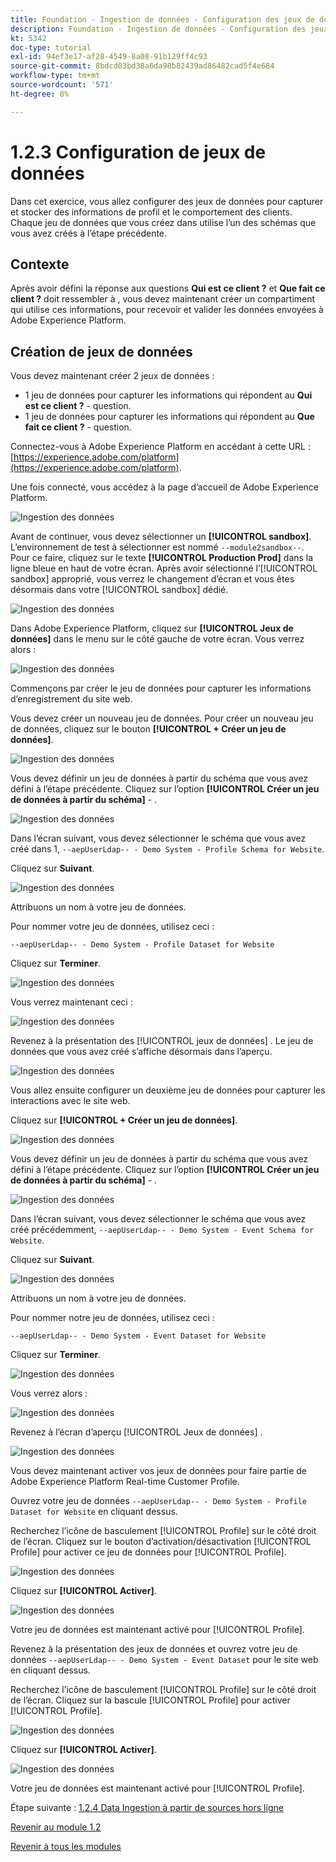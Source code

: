 ```yaml
---
title: Foundation - Ingestion de données - Configuration des jeux de données
description: Foundation - Ingestion de données - Configuration des jeux de données
kt: 5342
doc-type: tutorial
exl-id: 94ef3e17-af28-4549-8a08-91b129ff4c93
source-git-commit: 8bdcd03bd38a6da98b82439ad86482cad5f4e684
workflow-type: tm+mt
source-wordcount: '571'
ht-degree: 8%

---
```


# 1.2.3 Configuration de jeux de données

Dans cet exercice, vous allez configurer des jeux de données pour capturer et stocker des informations de profil et le comportement des clients. Chaque jeu de données que vous créez dans utilise l’un des schémas que vous avez créés à l’étape précédente.

## Contexte

Après avoir défini la réponse aux questions **Qui est ce client ?** et **Que fait ce client ?** doit ressembler à , vous devez maintenant créer un compartiment qui utilise ces informations, pour recevoir et valider les données envoyées à Adobe Experience Platform.

## Création de jeux de données

Vous devez maintenant créer 2 jeux de données :

- 1 jeu de données pour capturer les informations qui répondent au **Qui est ce client ?** - question.
- 1 jeu de données pour capturer les informations qui répondent au **Que fait ce client ?** - question.

Connectez-vous à Adobe Experience Platform en accédant à cette URL : [https://experience.adobe.com/platform](https://experience.adobe.com/platform).

Une fois connecté, vous accédez à la page d’accueil de Adobe Experience Platform.

![Ingestion des données](./images/home.png)

Avant de continuer, vous devez sélectionner un **[!UICONTROL sandbox]**. L’environnement de test à sélectionner est nommé ``--module2sandbox--``. Pour ce faire, cliquez sur le texte **[!UICONTROL Production Prod]** dans la ligne bleue en haut de votre écran. Après avoir sélectionné l’[!UICONTROL sandbox] approprié, vous verrez le changement d’écran et vous êtes désormais dans votre [!UICONTROL sandbox] dédié.

![Ingestion des données](./images/sb1.png)

Dans Adobe Experience Platform, cliquez sur **[!UICONTROL Jeux de données]** dans le menu sur le côté gauche de votre écran.  Vous verrez alors :

![Ingestion des données](./images/menudatasets.png)

Commençons par créer le jeu de données pour capturer les informations d’enregistrement du site web.

Vous devez créer un nouveau jeu de données. Pour créer un nouveau jeu de données, cliquez sur le bouton **[!UICONTROL + Créer un jeu de données]**.

![Ingestion des données](./images/createdataset.png)

Vous devez définir un jeu de données à partir du schéma que vous avez défini à l’étape précédente. Cliquez sur l’option **[!UICONTROL Créer un jeu de données à partir du schéma]** - .

![Ingestion des données](./images/datasetfromschema.png)

Dans l’écran suivant, vous devez sélectionner le schéma que vous avez créé dans 1, `--aepUserLdap-- - Demo System - Profile Schema for Website`.

Cliquez sur **Suivant**.

![Ingestion des données](./images/schemaselection.png)

Attribuons un nom à votre jeu de données.

Pour nommer votre jeu de données, utilisez ceci :

`--aepUserLdap-- - Demo System - Profile Dataset for Website`

Cliquez sur **Terminer**.

![Ingestion des données](./images/datasetname.png)

Vous verrez maintenant ceci :

![Ingestion des données](./images/dsoverview1.png)

Revenez à la présentation des [!UICONTROL jeux de données] . Le jeu de données que vous avez créé s’affiche désormais dans l’aperçu.

![Ingestion des données](./images/dsoverview2.png)

Vous allez ensuite configurer un deuxième jeu de données pour capturer les interactions avec le site web.

Cliquez sur **[!UICONTROL + Créer un jeu de données]**.

![Ingestion des données](./images/createdataset.png)


Vous devez définir un jeu de données à partir du schéma que vous avez défini à l’étape précédente. Cliquez sur l’option **[!UICONTROL Créer un jeu de données à partir du schéma]** - .

![Ingestion des données](./images/datasetfromschema.png)

Dans l’écran suivant, vous devez sélectionner le schéma que vous avez créé précédemment, `--aepUserLdap-- - Demo System - Event Schema for Website`.

Cliquez sur **Suivant**.

![Ingestion des données](./images/schemaselectionee.png)

Attribuons un nom à votre jeu de données.

Pour nommer notre jeu de données, utilisez ceci :

`--aepUserLdap-- - Demo System - Event Dataset for Website`

Cliquez sur **Terminer**.

![Ingestion des données](./images/datasetnameee.png)

Vous verrez alors :

![Ingestion des données](./images/finish1ee.png)

Revenez à l’écran d’aperçu [!UICONTROL Jeux de données] .

![Ingestion des données](./images/datasetsoverview.png)

Vous devez maintenant activer vos jeux de données pour faire partie de Adobe Experience Platform Real-time Customer Profile.

Ouvrez votre jeu de données `--aepUserLdap-- - Demo System - Profile Dataset for Website` en cliquant dessus.

Recherchez l’icône de basculement [!UICONTROL Profile] sur le côté droit de l’écran.
Cliquez sur le bouton d’activation/désactivation [!UICONTROL Profile] pour activer ce jeu de données pour [!UICONTROL Profile].

![Ingestion des données](./images/ds1.png)

Cliquez sur **[!UICONTROL Activer]**.

![Ingestion des données](./images/ds3.png)

Votre jeu de données est maintenant activé pour [!UICONTROL Profile].

Revenez à la présentation des jeux de données et ouvrez votre jeu de données `--aepUserLdap-- - Demo System - Event Dataset` pour le site web en cliquant dessus.

Recherchez l’icône de basculement [!UICONTROL Profile] sur le côté droit de l’écran. Cliquez sur la bascule [!UICONTROL Profile] pour activer [!UICONTROL Profile].

![Ingestion des données](./images/ds4.png)

Cliquez sur **[!UICONTROL Activer]**.

![Ingestion des données](./images/ds5.png)

Votre jeu de données est maintenant activé pour [!UICONTROL Profile].

Étape suivante : [1.2.4 Data Ingestion à partir de sources hors ligne](./ex4.md)

[Revenir au module 1.2](./data-ingestion.md)

[Revenir à tous les modules](../../../overview.md)
